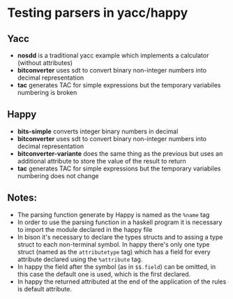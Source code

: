 # Testing parsers in yacc/happy

## Yacc

* **nosdd** is a traditional yacc example which implements a calculator (without attributes)
* **bitconverter** uses sdt to convert binary non-integer numbers into decimal representation
* **tac** generates TAC for simple expressions but the temporary variabiles numbering is broken

## Happy

* **bits-simple** converts integer binary numbers in decimal
* **bitconverter** uses sdt to convert binary non-integer numbers into decimal representation
* **bitconverter-variante** does the same thing as the previous but uses an additional attribute to store the value of the result to return
* **tac** generates TAC for simple expressions but the temporary variabiles numbering does not change

## Notes:
* The parsing function generate by Happy is named as the `%name` tag
* In order to use the parsing function in a haskell program it is necessary to import the module declared in the happy file
* In bison it's necessary to declare the types structs and to assing a type struct to each non-terminal symbol. In happy there's only one type struct (named as the `attributetype` tag) which has a field for every attribute declared using the `%attribute` tag.
* In happy the field after the symbol (as in `$$.field`) can be omitted, in this case the default one is used, which is the first declared.
* In happy the returned attributed at the end of the application of the rules is default attribute.
